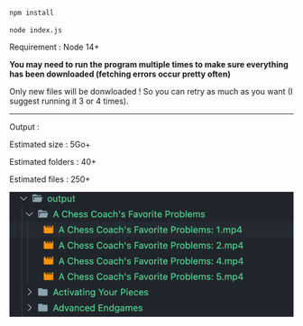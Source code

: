 `npm install`

`node index.js`

Requirement : Node 14+

**You may need to run the program multiple times to make sure everything has been downloaded (fetching errors occur pretty often)**

Only new files will be donwloaded ! So you can retry as much as you want (I suggest running it 3 or 4 times).

---

Output :

Estimated size : 5Go+

Estimated folders : 40+

Estimated files : 250+

![output](./output.png)

